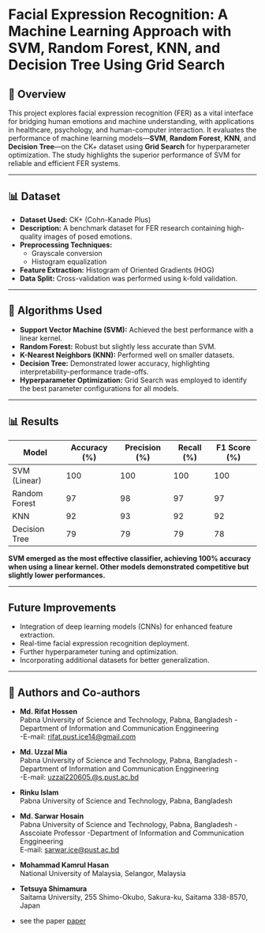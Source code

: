 # Facial Expression Recognition: A Machine Learning Approach with SVM, Random Forest, KNN, and Decision Tree Using Grid Search

## 📄 **Overview**
This project explores facial expression recognition (FER) as a vital interface for bridging human emotions and machine understanding, with applications in healthcare, psychology, and human-computer interaction. It evaluates the performance of machine learning models—**SVM**, **Random Forest**, **KNN**, and **Decision Tree**—on the CK+ dataset using **Grid Search** for hyperparameter optimization. The study highlights the superior performance of SVM for reliable and efficient FER systems.

---

## 📊 **Dataset**
- **Dataset Used:** CK+ (Cohn-Kanade Plus)
- **Description:** A benchmark dataset for FER research containing high-quality images of posed emotions.
- **Preprocessing Techniques:**
  - Grayscale conversion
  - Histogram equalization
- **Feature Extraction:** Histogram of Oriented Gradients (HOG)
- **Data Split:** Cross-validation was performed using k-fold validation.

---

## 🧠 **Algorithms Used**
- **Support Vector Machine (SVM):** Achieved the best performance with a linear kernel.
- **Random Forest:** Robust but slightly less accurate than SVM.
- **K-Nearest Neighbors (KNN):** Performed well on smaller datasets.
- **Decision Tree:** Demonstrated lower accuracy, highlighting interpretability-performance trade-offs.
- **Hyperparameter Optimization:** Grid Search was employed to identify the best parameter configurations for all models.
---
## 📊 **Results**
| Model          | Accuracy (%) | Precision (%) | Recall (%) | F1 Score (%) |
|----------------|-------------|---------------|------------|-------------|
| SVM (Linear)   | 100         | 100           | 100        | 100         |
| Random Forest  | 97          | 98            | 97         | 97          |
| KNN            | 92          | 93            | 92         | 92          |
| Decision Tree  | 79          | 79            | 79         | 78          |

**SVM emerged as the most effective classifier, achieving 100% accuracy when using a linear kernel. Other models demonstrated competitive but slightly lower performances.**

---
## Future Improvements
- Integration of deep learning models (CNNs) for enhanced feature extraction.
- Real-time facial expression recognition deployment.
- Further hyperparameter tuning and optimization.
- Incorporating additional datasets for better generalization.
---

## 👥 **Authors and Co-authors**  

- **Md. Rifat Hossen**  
  Pabna University of Science and Technology, Pabna, Bangladesh
  -Department of Information and Communication Enggineering  
  -E-mail: [rifat.pust.ice14@gmail.com](mailto:rifat.pust.ice14@gmail.com)  
- **Md. Uzzal Mia**  
  Pabna University of Science and Technology, Pabna, Bangladesh
  -Department of Information and Communication Enggineering   
  -E-mail: [uzzal220605.@s.pust.ac.bd](uzzal220605.@s.pust.ac.bd)  
- **Rinku Islam**  
  Pabna University of Science and Technology, Pabna, Bangladesh 

- **Md. Sarwar Hosain**  
  Pabna University of Science and Technology, Pabna, Bangladesh
  -Asscoiate Professor
  -Department of Information and Communication Enggineering   
  E-mail: [sarwar.ice@pust.ac.bd](mailto:sarwar.ice@pust.ac.bd)  

- **Mohammad Kamrul Hasan**  
  National University of Malaysia, Selangor, Malaysia  

- **Tetsuya Shimamura**  
  Saitama University, 255 Shimo-Okubo, Sakura-ku, Saitama 338-8570, Japan

- see the paper [paper](#paper)
